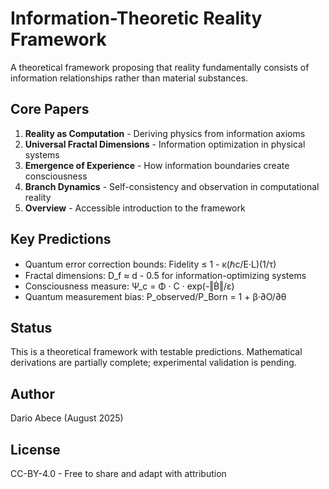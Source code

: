 # Information-Theoretic Reality Framework

A theoretical framework proposing that reality fundamentally consists of information relationships rather than material substances.

## Core Papers

1. **Reality as Computation** - Deriving physics from information axioms
2. **Universal Fractal Dimensions** - Information optimization in physical systems  
3. **Emergence of Experience** - How information boundaries create consciousness
4. **Branch Dynamics** - Self-consistency and observation in computational reality
5. **Overview** - Accessible introduction to the framework

## Key Predictions

- Quantum error correction bounds: Fidelity ≤ 1 - κ(ℏc/E·L)(1/τ)
- Fractal dimensions: D_f ≈ d - 0.5 for information-optimizing systems
- Consciousness measure: Ψ_c = Φ · C · exp(-‖Ḃ‖/ε)
- Quantum measurement bias: P_observed/P_Born = 1 + β·∂O/∂θ

## Status

This is a theoretical framework with testable predictions. Mathematical derivations are partially complete; experimental validation is pending.

## Author

Dario Abece (August 2025)

## License

CC-BY-4.0 - Free to share and adapt with attribution
